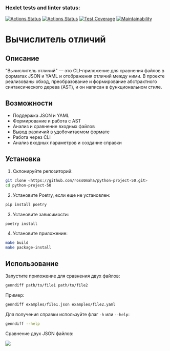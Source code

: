 ### Hexlet tests and linter status:
[![Actions Status](https://github.com/ross0maha/python-project-50/actions/workflows/hexlet-check.yml/badge.svg)](https://github.com/ross0maha/python-project-50/actions)
[![Actions Status](https://github.com/ross0maha/python-project-50/actions/workflows/main.yml/badge.svg)](https://github.com/ross0maha/python-project-50/actions)
[![Test Coverage](https://api.codeclimate.com/v1/badges/b8b78a830576323a7457/test_coverage)](https://codeclimate.com/github/ross0maha/python-project-50/test_coverage)
[![Maintainability](https://api.codeclimate.com/v1/badges/b8b78a830576323a7457/maintainability)](https://codeclimate.com/github/ross0maha/python-project-50/maintainability)

# Вычислитель отличий

## Описание

"Вычислитель отличий" — это CLI-приложение для сравнения файлов в форматах JSON и YAML и отображения отличий между ними. В проекте реализованы обход, преобразование и формирование абстрактного синтаксического дерева (AST), и он написан в функциональном стиле.

## Возможности

- Поддержка JSON и YAML
- Формирование и работа с AST
- Анализ и сравнение входных файлов
- Вывод различий в удобочитаемом формате
- Работа через CLI
- Анализ входных параметров и создание справки

## Установка

1. Склонируйте репозиторий:
```bash
git clone <https://github.com/ross0maha/python-project-50.git>
cd python-project-50
```
2. Установите Poetry, если еще не установлен:   
```bash
pip install poetry
```
3. Установите зависимости:
```bash
poetry install
```
4. Установите приложение:
```bash
make build
make package-install
```

## Использование

Запустите приложение для сравнения двух файлов:

```bash
genndiff path/to/file1 path/to/file2
```

Пример:

```bash
genndiff examples/file1.json examples/file2.yaml
```

Для получения справки используйте флаг `-h` или `--help`:

```bash
genndiff --help
```

Сравнение двух JSON файлов:

![](https://asciinema.org/a/TWRS5oLQdsODe7nBZCH8PZ9dZ)
